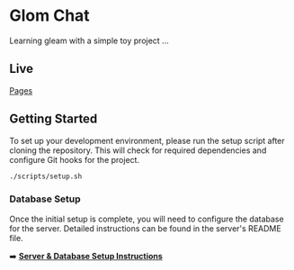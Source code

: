 # Glom Chat

Learning gleam with a simple toy project ...

## Live

[Pages](https://eliasderhai.github.io/glom_chat/)

## Getting Started

To set up your development environment, please run the setup script after cloning the repository. This will check for required dependencies and configure Git hooks for the project.

```sh
./scripts/setup.sh
```

### Database Setup

Once the initial setup is complete, you will need to configure the database for the server. Detailed instructions can be found in the server's README file.

➡️ [**Server & Database Setup Instructions**](./src/server/README.md)


